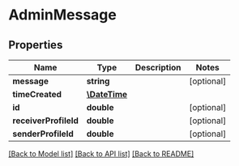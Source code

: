 # AdminMessage

## Properties
Name | Type | Description | Notes
------------ | ------------- | ------------- | -------------
**message** | **string** |  | [optional] 
**timeCreated** | [**\DateTime**](\DateTime.md) |  | 
**id** | **double** |  | [optional] 
**receiverProfileId** | **double** |  | [optional] 
**senderProfileId** | **double** |  | [optional] 

[[Back to Model list]](../README.md#documentation-for-models) [[Back to API list]](../README.md#documentation-for-api-endpoints) [[Back to README]](../README.md)


